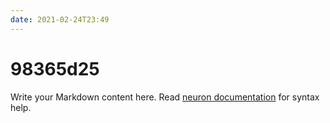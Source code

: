 ```yaml
---
date: 2021-02-24T23:49
---
```


# 98365d25

Write your Markdown content here. Read [neuron documentation](https://neuron.zettel.page/2011404.html) for syntax help.

